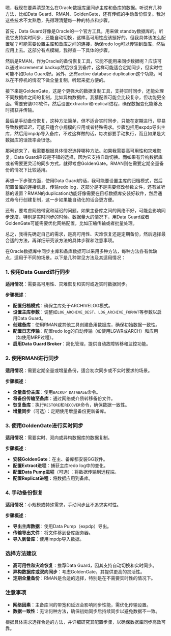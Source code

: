 <think>
嗯，我现在要弄清楚怎么在Oracle数据库里同步主库和备库的数据。听说有几种方法，比如Data Guard、RMAN、GoldenGate，还有传统的手动备份恢复。我对这些技术不太熟悉，先得理清楚每一种的特点和步骤。

首先，Data Guard好像是Oracle的一个官方工具，用来做 standby数据库的。听说它支持实时同步，还能自动切换，这样高可用性应该挺好的。但我具体该怎么配置呢？可能需要设置主库和备库之间的连接，确保redo log可以传输到备库，然后应用上去。这部分有点模糊，我得查一下具体的步骤。

然后是RMAN，作为Oracle的备份恢复工具，它能不能用来同步数据呢？应该可以通过incremental backup然后恢复到备库，这样可能适合定期同步，但实时性可能不如Data Guard好。另外，还有active database duplication这个功能，可以在不停机的情况下做全量复制，听起来挺方便的。

接下来是GoldenGate，这是个更强大的数据复制工具，支持实时同步，还能处理不同数据库之间的复制，比如异构数据库。我猜配置可能会比较复杂，但功能更全面。需要安装GG软件，然后设置extractor和replicat进程，确保数据变化能够及时捕获并传输。

最后是手动备份恢复，这种方法简单，但不适合实时同步，只能在定期进行，容易导致数据延迟，可能只适合小规模的应用或者特殊需求。步骤包括用expdp导出主库，然后用impdp导入备库，不过这样做的话，每次都要手动执行，而且如果是大数据库的话效率会很低。

那问题来了，我需要根据具体情况选择哪种方法。如果我需要高可用性和灾难恢复，Data Guard应该是不错的选择，因为它支持自动切换。而如果有异构数据库或者需要更灵活的同步方式，就得考虑GoldenGate。RMAN则在需要定期全量备份的情况下比较适用。

再想一下步骤方面，使用Data Guard的话，我可能要设置主库的归档模式，然后配置备库的连接信息，传输redo log，这部分是不是需要修改参数文件，还有监听器的设置？RMAN的duplication功能好像需要在目标数据库安装好软件，然后通过命令行创建复制，这一步如果能自动化的话会更方便。

还有，要考虑网络带宽和延迟的问题。如果主备库之间的网络不好，可能会影响同步速度，特别是实时同步的时候。数据量大的情况下，用Data Guard或者GoldenGate可能需要优化网络配置，比如压缩传输或者批量处理。

总之，我得先确定自己的需求，是高可用性、灾难恢复还是定期备份，然后选择最合适的方法，再详细研究该方法的具体步骤和注意事项。
</think>

在Oracle数据库中同步主库和备库数据可以采用多种方法，每种方法各有优缺点，适用于不同的场景。以下是几种常见方法及其适用情况：

### 1. 使用Data Guard进行同步
**适用情况**：需要高可用性、灾难恢复和实时或近实时数据同步。

**步骤概述**：
- **配置归档模式**：确保主库处于ARCHIVELOG模式。
- **设置主库参数**：调整如`LOG_ARCHIVE_DEST`、`LOG_ARCHIVE_FORMAT`等参数以启用Data Guard。
- **创建备库**：使用RMAN或其他工具创建备用数据库，确保初始数据一致性。
- **配置日志传输**：配置redo log的自动传输（如使用LGWR或ARCH）和应用（如使用MRP过程）。
- **启用Data Guard Broker**：简化管理，提供自动故障转移和监控功能。

### 2. 使用RMAN进行同步
**适用情况**：需要定期全量或增量备份，适合初次同步或不实时要求的场景。

**步骤概述**：
- **全量备份主库**：使用`BACKUP DATABASE`命令。
- **将备份传输至备库**：通过网络或介质转移备份文件。
- **恢复备库**：执行`RESTORE`和`RECOVER`命令，确保数据一致性。
- **增量同步**（可选）：定期使用增量备份更新备库。

### 3. 使用GoldenGate进行实时同步
**适用情况**：需要实时、双向或异构数据库的数据复制。

**步骤概述**：
- **安装GoldenGate**：在主、备库都安装GG软件。
- **配置Extract进程**：捕获主库redo log中的变化。
- **配置Data Pump进程**（可选）：将数据传输到远程端。
- **配置Replicat进程**：将数据应用到备库。

### 4. 手动备份恢复
**适用情况**：小规模或特殊需求，手动同步且不追求实时性。

**步骤概述**：
- **导出主库数据**：使用Data Pump（expdp）导出。
- **传输导出文件**：将文件移到备库服务器。
- **导入到备库**：使用impdp导入数据。

### 选择方法建议
- **高可用性和灾难恢复**：推荐Data Guard，因其支持自动切换和实时同步。
- **异构数据库或双向同步**：考虑GoldenGate，其提供更高的灵活性。
- **定期全量备份**：RMAN是合适的选择，特别是在不需要实时性的情况下。

### 注意事项
- **网络因素**：主备库间的带宽和延迟会影响同步性能，需优化传输设置。
- **数据一致性**：无论何种方法，确保初始同步后持续同步以避免数据不一致。

根据具体需求选择合适的方法，并详细研究其配置步骤，以确保数据库同步高效可靠。